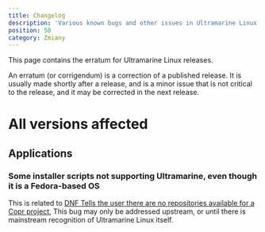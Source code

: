 ```yaml
---
title: Changelog
description: 'Various known bugs and other issues in Ultramarine Linux.'
position: 50
category: Zmiany
---
```


This page contains the erratum for Ultramarine Linux releases.

An erratum (or corrigendum) is a correction of a published release. It is usually made shortly after a release, and is a minor issue that is not critical to the release, and it may be corrected in the next release.

# All versions affected

## Applications

### Some installer scripts not supporting Ultramarine, even though it is a Fedora-based OS

This is related to [DNF Tells the user there are no repositories available for a Copr project](/release/errata#dnf-tells-the-user-there-are-no-repositories-available-for-a-copr-project), This bug may only be addressed upstream, or until there is mainstream recognition of Ultramarine Linux itself.

